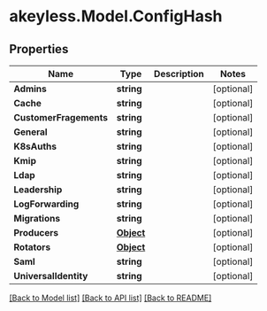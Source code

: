 # akeyless.Model.ConfigHash
## Properties

Name | Type | Description | Notes
------------ | ------------- | ------------- | -------------
**Admins** | **string** |  | [optional] 
**Cache** | **string** |  | [optional] 
**CustomerFragements** | **string** |  | [optional] 
**General** | **string** |  | [optional] 
**K8sAuths** | **string** |  | [optional] 
**Kmip** | **string** |  | [optional] 
**Ldap** | **string** |  | [optional] 
**Leadership** | **string** |  | [optional] 
**LogForwarding** | **string** |  | [optional] 
**Migrations** | **string** |  | [optional] 
**Producers** | [**Object**](.md) |  | [optional] 
**Rotators** | [**Object**](.md) |  | [optional] 
**Saml** | **string** |  | [optional] 
**UniversalIdentity** | **string** |  | [optional] 

[[Back to Model list]](../README.md#documentation-for-models) [[Back to API list]](../README.md#documentation-for-api-endpoints) [[Back to README]](../README.md)

